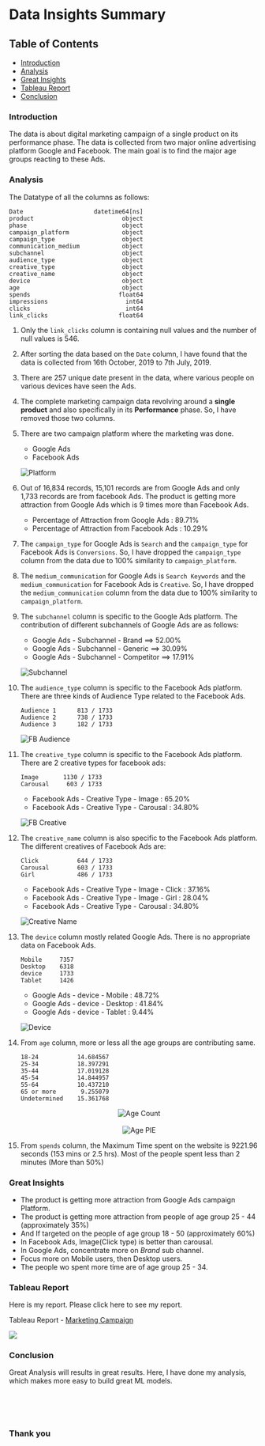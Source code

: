 # Data Insights Summary

## Table of Contents

- [Introduction](#introduction)
- [Analysis](#analysis)
- [Great Insights](#great-insights)
- [Tableau Report](#tableau-report)
- [Conclusion](#conclusion)

### Introduction
The data is about digital marketing campaign of a single product on its performance phase.
The data is collected from two major online advertising platform Google and Facebook.
The main goal is to find the major age groups reacting to these Ads.

### Analysis

The Datatype of all the columns as follows:
```
Date                    datetime64[ns]
product                         object
phase                           object
campaign_platform               object
campaign_type                   object
communication_medium            object
subchannel                      object
audience_type                   object
creative_type                   object
creative_name                   object
device                          object
age                             object
spends                         float64
impressions                      int64
clicks                           int64
link_clicks                    float64
```

1. Only the `link_clicks` column is containing null values and the number of null values is 546.

2. After sorting the data based on the `Date` column, I have found that the data is collected from 16th October, 2019 to 7th July, 2019.

3. There are 257 unique date present in the data, where various people on various devices have seen the Ads.

4. The complete marketing campaign data revolving around a **single product** and also specifically in its **Performance** phase. So, I have removed those two columns.

5. There are two campaign platform where the marketing was done.
    - Google Ads
    - Facebook Ads
    
    ![Platform](images/platform.png)
    
6. Out of 16,834 records, 15,101 records are from Google Ads and only 1,733 records are from facebook Ads. 
The product is getting more attraction from Google Ads which is 9 times more than Facebook Ads. 
    - Percentage of Attraction from Google Ads : 89.71%
    - Percentage of Attraction from Facebook Ads : 10.29%

7. The `campaign_type` for Google Ads is `Search` and the `campaign_type` for Facebook Ads is `Conversions`.
So, I have dropped the `campaign_type` column from the data due to 100% similarity to `campaign_platform`.

8. The `medium_communication` for Google Ads is `Search Keywords` and the `medium_communication` for Facebook Ads is `Creative`.
So, I have dropped the `medium_communication` column from the data due to 100% similarity to `campaign_platform`.

9. The `subchannel` column is specific to the Google Ads platform. The contribution of different subchannels of Google Ads are as follows:
    - Google Ads - Subchannel - Brand      ==> 52.00%
    - Google Ads - Subchannel - Generic    ==> 30.09%
    - Google Ads - Subchannel - Competitor ==> 17.91%
    
    ![Subchannel](images/subchannel.png)

10. The `audience_type` column is specific to the Facebook Ads platform. There are three kinds of Audience Type related to the Facebook Ads.
    ```
    Audience 1      813 / 1733
    Audience 2      738 / 1733
    Audience 3      182 / 1733
    ```
    
    ![FB Audience](images/fb_Audience.png)

11. The `creative_type` column is specific to the Facebook Ads platform. There are 2 creative types for facebook ads:
	```
	Image       1130 / 1733
	Carousal     603 / 1733
    ```
    - Facebook Ads - Creative Type - Image    : 65.20%
    - Facebook Ads - Creative Type - Carousal : 34.80%
    
    ![FB Creative](images/creative_type.png)

12. The `creative_name` column is also specific to the Facebook Ads platform. The different creatives of Facebook Ads are:
	```
	Click           644 / 1733
	Carousal        603 / 1733
	Girl            486 / 1733
    ```

    - Facebook Ads - Creative Type - Image - Click    : 37.16%
    - Facebook Ads - Creative Type - Image - Girl     : 28.04%
    - Facebook Ads - Creative Type - Carousal         : 34.80%
    
    ![Creative Name](images/creative_name.png)

13. The `device` column mostly related Google Ads. There is no appropriate data on Facebook Ads.
    ```
    Mobile     7357
    Desktop    6318
    device     1733
    Tablet     1426
    ```
    
    - Google Ads - device - Mobile    : 48.72%
    - Google Ads - device - Desktop   : 41.84%
    - Google Ads - device - Tablet    :  9.44%
    
    ![Device](images/device.png)

14. From `age` column, more or less all the age groups are contributing same.
    ```
    18-24           14.684567
    25-34           18.397291
    35-44           17.019128
    45-54           14.844957
    55-64           10.437210
    65 or more       9.255079
    Undetermined    15.361768
    ```
    <div align="center">
    
    ![Age Count](images/age_count.png)
    <br><br>
    ![Age PIE](images/age_pie.png)
    
    </div>
    
15. From `spends` column, the Maximum Time spent on the website is 9221.96 seconds (153 mins or 2.5 hrs). Most of the people spent less than 2 minutes (More than 50%)


### Great Insights

- The product is getting more attraction from Google Ads campaign Platform.
- The product is getting more attraction from people of age group 25 - 44 (approximately 35%)
- And If targeted on the people of age group 18 - 50 (approximately 60%)
- In Facebook Ads, Image(Click type) is better than carousal.
- In Google Ads, concentrate more on *Brand* sub channel.
- Focus more on Mobile users, then Desktop users.
- The people wo spent more time are of age group 25 - 34.

### Tableau Report

Here is my report. Please click here to see my report.

Tableau Report - [Marketing Campaign](https://public.tableau.com/views/MarketingCampaign-MerkleSokratiDataScienceIntern/Dashboard1?:language=en-GB&:display_count=y&:origin=viz_share_link)

<a href="https://public.tableau.com/views/MarketingCampaign-MerkleSokratiDataScienceIntern/Dashboard1?:language=en-GB&:display_count=y&:origin=viz_share_link">

<div class='tableauPlaceholder' id='viz1598078639177' style='position: relative'><noscript><a href='#'><img alt=' ' src='https:&#47;&#47;public.tableau.com&#47;static&#47;images&#47;Ma&#47;MarketingCampaign-MerkleSokratiDataScienceIntern&#47;Dashboard1&#47;1_rss.png' style='border: none' /></a></noscript><object class='tableauViz'  style='display:none;'><param name='host_url' value='https%3A%2F%2Fpublic.tableau.com%2F' /> <param name='embed_code_version' value='3' /> <param name='site_root' value='' /><param name='name' value='MarketingCampaign-MerkleSokratiDataScienceIntern&#47;Dashboard1' /><param name='tabs' value='no' /><param name='toolbar' value='yes' /><param name='static_image' value='https:&#47;&#47;public.tableau.com&#47;static&#47;images&#47;Ma&#47;MarketingCampaign-MerkleSokratiDataScienceIntern&#47;Dashboard1&#47;1.png' /> <param name='animate_transition' value='yes' /><param name='display_static_image' value='yes' /><param name='display_spinner' value='yes' /><param name='display_overlay' value='yes' /><param name='display_count' value='yes' /><param name='language' value='en-GB' /></object></div>

</a>


### Conclusion

Great Analysis will results in great results. Here, I have done my analysis, which makes more easy to build great ML models.


<br><br><br> <h3>Thank you</h3>
